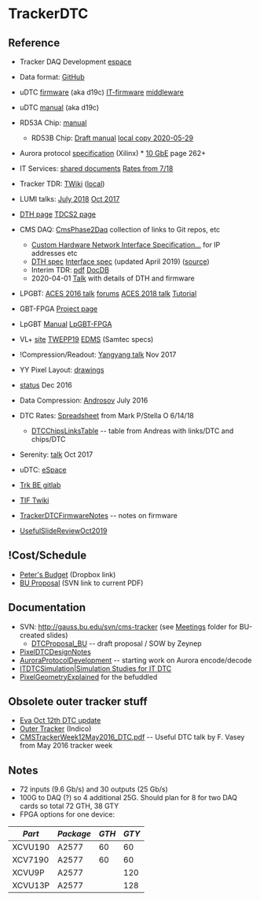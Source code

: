 # TrackerDTC
## Reference

 * Tracker DAQ Development [espace](https://espace.cern.ch/Tracker-Upgrade/DAQ/SitePages/Home.aspx)
 * Data format: [GitHub](https://github.com/CMS-ITDTC/DataFormat)
 * uDTC [firmware](https://gitlab.cern.ch/cms_tk_ph2/d19c-firmware) (aka d19c) [IT-firmware](https://gitlab.cern.ch/cmstkph2-IT/d19c-firmware) [middleware](https://gitlab.cern.ch/cmsinnertracker/Ph2_ACF/tree/chipPolymorphism)
 * uDTC [manual](https://gitlab.cern.ch/cms_tk_ph2/d19c-firmware/blob/master/doc/d19c_manual.pdf) (aka d19c)
 * RD53A Chip: [manual](http://cds.cern.ch/record/2287593)
   * RD53B Chip: [Draft manual](http://cds.cern.ch/record/2665301?ln=en) [local copy 2020-05-29](http://ohm.bu.edu/~hazen/CMS/RD53B_Main_2020-05-29.pdf)
 * Aurora protocol [specification](https://www.xilinx.com/support/documentation/ip_documentation/aurora_64b66b_protocol_spec_sp011.pdf) (Xilinx) * [10 GbE](http://ohm.bu.edu/~hazen/DataSheets/Ethernet/802.3-2008_section4.pdf) page 262+
 * IT Services: [shared documents](https://espace.cern.ch/Tracker-Upgrade/Pixel_electronics/Shared%20Documents) [Rates from 7/18](https://indico.cern.ch/event/742831/contributions/3075713/attachments/1689894/2718903/IT_DTC_ratesv2.pdf)
 * Tracker TDR:  [TWiki](https://twiki.cern.ch/twiki/bin/view/CMS/Phase2TrackerTDR) ([local](http://ohm.bu.edu/~hazen/CMS/CMS-TDR-014.pdf))
 * LUMI talks:  [July 2018](https://indico.cern.ch/event/651807/contributions/2662174/attachments/1496389/2328473/BRIL_Phase2lumi.pdf) [Oct 2017](https://indico.cern.ch/event/671629/contributions/2760284/attachments/1548095/2430578/BRIL_LumiRnD.pdf)
 * [DTH page](https://cms-daq-dth-p1.web.cern.ch/) [TDCS2 page](https://cmstcds2.docs.cern.ch/)
 * CMS DAQ: [CmsPhase2Daq](CmsPhase2Daq.md) collection of links to Git repos, etc
   * [Custom Hardware Network Interface Specification...](https://edms.cern.ch/document/2735323/1.0) for IP addresses etc
   * [DTH spec](http://ohm.bu.edu/~hazen/CMS/TrackTrigger/IN2018_001.pdf) [Interface spec](http://ohm.bu.edu/~hazen/CMS/TrackTrigger/IN2018_002.pdf) (updated April 2019) ([source](https://cds.cern.ch/record/2309743/))
   * Interim TDR: [pdf](https://twiki.cern.ch/twiki/pub/CMS/DaqIDPhase2/p2uDAQ-20170906.pdf) [DocDB](https://cms-docdb.cern.ch/cgi-bin/DocDB/ShowDocument?docid=13356)
   * 2020-04-01 [Talk](https://indico.cern.ch/event/902339/contributions/3798300/attachments/2013805/3365920/UserForum_2020-04-02.pdf) with details of DTH and firmware
 * LPGBT: [ACES 2016 talk](https://indico.cern.ch/event/468486/contributions/1144369/attachments/1239839/1822836/aces.2016.03.08.pdf) [forums](https://vldbplus.web.cern.ch/) [ACES 2018 talk](https://indico.cern.ch/event/681247/contributions/2928992/attachments/1638547/2615288/aces2018_kulis_lpgbt.pdf) [Tutorial](https://indico.cern.ch/event/697988/contributions/3075493/attachments/1720215/2776777/lpGBTtutorialTwepp20180921.pptx)
 * GBT-FPGA [Project page](https://espace.cern.ch/GBT-Project/GBT-FPGA/default.aspx)
 * LpGBT [Manual](https://cern.ch/lpgbt) [LpGBT-FPGA](http://lpgbt-fpga.web.cern.ch/doc/html/)
 * VL+ [site](https://espace.cern.ch/project-Versatile-Link-Plus/SitePages/Home.aspx) [TWEPP19](https://indico.cern.ch/event/799025/sessions/317612/attachments/1901284/3138633/VLplus_Vasey_TWEPP_03Sep2019.pdf) [EDMS](https://edms.cern.ch/ui/#!master/navigator/project?P:1930058715:1767090345:subDocs) (Samtec specs)
 * !Compression/Readout: [Yangyang talk](http://ohm.bu.edu/~hazen/CMS/InnerTracker/pixeldatarate_hllhc_110717.pdf) Nov 2017
 * YY Pixel Layout: [drawings](http://test-yangyang-tklayout.web.cern.ch/test-yangyang-tklayout/OT613_200_IT4025/layoutpixel.html)
 * [status](http://ohm.bu.edu/~hazen/CMS/InnerTracker/RD53_CMS_meeting_dec_2016.pdf) Dec 2016
 * Data Compression: [Androsov](http://ohm.bu.edu/~hazen/CMS/InnerTracker/2016-07-28_On-chip_data_compression.pdf) July 2016
 * DTC Rates: [Spreadsheet](http://ohm.bu.edu/~hazen/CMS/DTC_workbook_V1.xlsx) from Mark P/Stella O 6/14/18
   * [DTCChipsLinksTable](DTCChipsLinksTable.md) -- table from Andreas with links/DTC and chips/DTC
 * Serenity: [talk](https://indico.cern.ch/event/670216/contributions/2741496/attachments/1533624/2401495/ATCA_Development_Platform_v2_2017-10-02.pdf) Oct 2017
 * uDTC: [eSpace](https://espace.cern.ch/Tracker-Upgrade/DAQ/SitePages/Home.aspx)
 * [Trk BE gitlab](https://gitlab.cern.ch/cms-tracker-phase2-backend-development-engineering)
 * [TIF Twiki](https://twiki.cern.ch/twiki/bin/viewauth/CMS/Ph2TrackerTIF)

 * [TrackerDTCFirmwareNotes](TrackerDTCFirmwareNotes.md) -- notes on firmware
 * [UsefulSlideReviewOct2019](UsefulSlideReviewOct2019.md)

## !Cost/Schedule

 * [Peter's Budget](https://www.dropbox.com/s/vqgzyypuy7lmd71/MAGA%20cost%20estimate%20post%20PDR.xlsx?dl=0) (Dropbox link)
 * [BU Proposal](http://gauss.bu.edu/svn/cms-tracker/Documents/DTCProposal_BU/trunk/DTCProposal_BU2018.pdf) (SVN link to current PDF)

## Documentation

 * SVN:  http://gauss.bu.edu/svn/cms-tracker (see [Meetings](http://gauss.bu.edu/svn/cms-tracker/Meetings/) folder for BU-created slides)
   * [DTCProposal_BU](http://gauss.bu.edu/svn/cms-tracker/Documents/DTCProposal_BU/) -- draft proposal / SOW by Zeynep
 * [PixelDTCDesignNotes](PixelDTCDesignNotes.md)
 * [AuroraProtocolDevelopment](AuroraProtocolDevelopment.md) -- starting work on Aurora encode/decode
 * [ITDTCSimulation|Simulation Studies for IT DTC](ITDTCSimulation|Simulation_Studies_for_IT_DTC.md)
 * [PixelGeometryExplained](PixelGeometryExplained.md) for the befuddled

## Obsolete outer tracker stuff

 * [Eva Oct 12th DTC update](https://indico.cern.ch/event/572324/contributions/2322029/subcontributions/209630/attachments/1353781/2046330/cabling_l1tkmeeting_tkweek_20161012.pdf)
 * [Outer Tracker](https://indico.cern.ch/category/3550/) (Indico)
 * [CMSTrackerWeek12May2016_DTC.pdf](https://indico.cern.ch/event/526356/contributions/2155733/attachments/1272231/1886022/CMSTrackerWeek12May2016_DTC.pdf) -- Useful DTC talk by F. Vasey from May 2016 tracker week

## Notes

 * 72 inputs (9.6 Gb/s) and 30 outputs (25 Gb/s)
 * 100G to DAQ (?) so 4 additional 25G.  Should plan for 8 for two DAQ cards so total 72 GTH, 38 GTY
 * FPGA options for one device:


| *Part* | *Package* | *GTH* | *GTY* |
| ------ | --------- | ----- | ----- |
| XCVU190 | A2577 | 60 | 60 |
| XCV7190 | A2577 | 60 | 60 |
| XCVU9P | A2577 | | 120 |
| XCVU13P | A2577 | | 128 |
